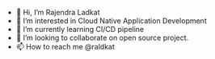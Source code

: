 - 👋 Hi, I’m Rajendra Ladkat
- 👀 I’m interested in Cloud Native Application Development
- 🌱 I’m currently learning CI/CD pipeline
- 💞️ I’m looking to collaborate on open source project.
- 📫 How to reach me @raldkat

